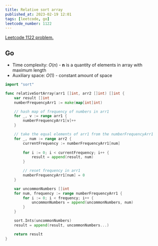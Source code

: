 ```yaml
---
title: Relative sort array
published_at: 2023-02-19 12:01
tags: [leetcode, go]
leetcode_number: 1122
---
```


[Leetcode 1122 problem.](https://leetcode.com/problems/relative-sort-array/)

## Go

- Time complexity: $O(n)$ - **n** is a quantity of elements in array with maximum length
- Auxiliary space: $O(1)$ - constant amount of space

```go
import "sort"

func relativeSortArray(arr1 []int, arr2 []int) []int {
    var result []int
    numberFrequencyArr1 := make(map[int]int)

    // hash map of frequency of numbers in arr1
    for _, v := range arr1 {
        numberFrequencyArr1[v]++
    }

    // take the equal elements of arr1 from the numberFrequencyArr1
    for _, num := range arr2 {
        currentFrequency := numberFrequencyArr1[num]
        
        for i := 0; i < currentFrequency; i++ {
            result = append(result, num)
        }

        // reset frequency in arr1
        numberFrequencyArr1[num] = 0
    }

    var uncommonNumbers []int
    for num, frequency := range numberFrequencyArr1 {
        for i := 0; i < frequency; i++ {
            uncommonNumbers = append(uncommonNumbers, num)
        }
    }

    sort.Ints(uncommonNumbers)
    result = append(result, uncommonNumbers...)

    return result
}
```

